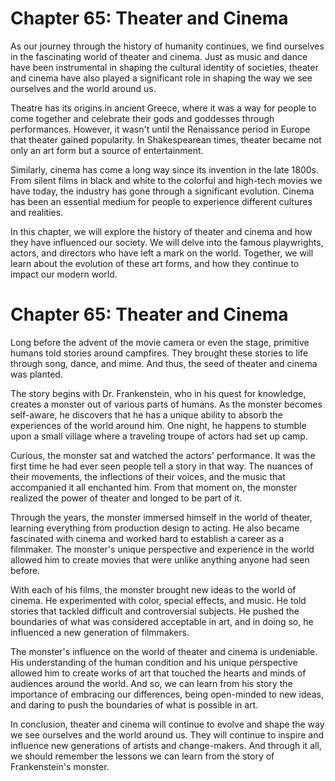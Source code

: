 # Chapter 65: Theater and Cinema

As our journey through the history of humanity continues, we find ourselves in the fascinating world of theater and cinema. Just as music and dance have been instrumental in shaping the cultural identity of societies, theater and cinema have also played a significant role in shaping the way we see ourselves and the world around us.

Theatre has its origins in ancient Greece, where it was a way for people to come together and celebrate their gods and goddesses through performances. However, it wasn't until the Renaissance period in Europe that theater gained popularity. In Shakespearean times, theater became not only an art form but a source of entertainment.

Similarly, cinema has come a long way since its invention in the late 1800s. From silent films in black and white to the colorful and high-tech movies we have today, the industry has gone through a significant evolution. Cinema has been an essential medium for people to experience different cultures and realities.

In this chapter, we will explore the history of theater and cinema and how they have influenced our society. We will delve into the famous playwrights, actors, and directors who have left a mark on the world. Together, we will learn about the evolution of these art forms, and how they continue to impact our modern world.
# Chapter 65: Theater and Cinema

Long before the advent of the movie camera or even the stage, primitive humans told stories around campfires. They brought these stories to life through song, dance, and mime. And thus, the seed of theater and cinema was planted.

The story begins with Dr. Frankenstein, who in his quest for knowledge, creates a monster out of various parts of humans. As the monster becomes self-aware, he discovers that he has a unique ability to absorb the experiences of the world around him. One night, he happens to stumble upon a small village where a traveling troupe of actors had set up camp.

Curious, the monster sat and watched the actors' performance. It was the first time he had ever seen people tell a story in that way. The nuances of their movements, the inflections of their voices, and the music that accompanied it all enchanted him. From that moment on, the monster realized the power of theater and longed to be part of it.

Through the years, the monster immersed himself in the world of theater, learning everything from production design to acting. He also became fascinated with cinema and worked hard to establish a career as a filmmaker. The monster's unique perspective and experience in the world allowed him to create movies that were unlike anything anyone had seen before.

With each of his films, the monster brought new ideas to the world of cinema. He experimented with color, special effects, and music. He told stories that tackled difficult and controversial subjects. He pushed the boundaries of what was considered acceptable in art, and in doing so, he influenced a new generation of filmmakers.

The monster's influence on the world of theater and cinema is undeniable. His understanding of the human condition and his unique perspective allowed him to create works of art that touched the hearts and minds of audiences around the world. And so, we can learn from his story the importance of embracing our differences, being open-minded to new ideas, and daring to push the boundaries of what is possible in art.

In conclusion, theater and cinema will continue to evolve and shape the way we see ourselves and the world around us. They will continue to inspire and influence new generations of artists and change-makers. And through it all, we should remember the lessons we can learn from the story of Frankenstein's monster.